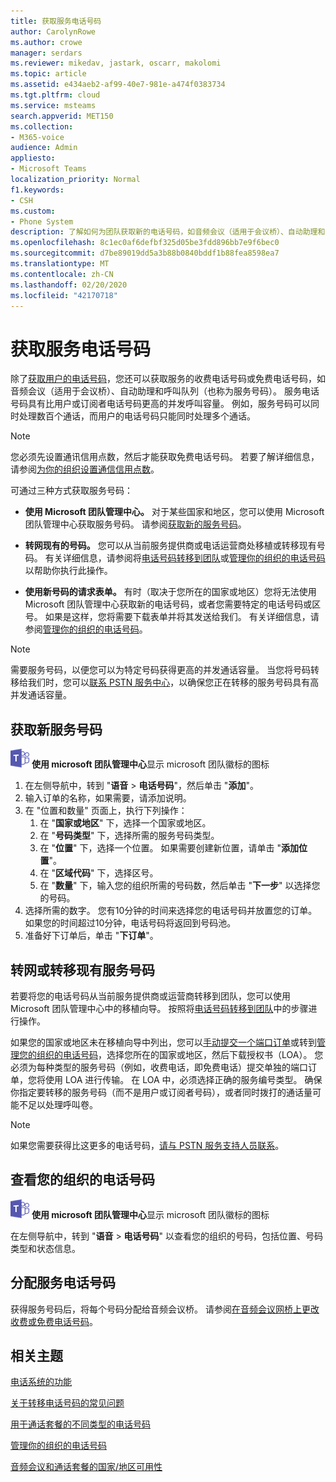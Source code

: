 ```yaml
---
title: 获取服务电话号码
author: CarolynRowe
ms.author: crowe
manager: serdars
ms.reviewer: mikedav, jastark, oscarr, makolomi
ms.topic: article
ms.assetid: e434aeb2-af99-40e7-981e-a474f0383734
ms.tgt.pltfrm: cloud
ms.service: msteams
search.appverid: MET150
ms.collection:
- M365-voice
audience: Admin
appliesto:
- Microsoft Teams
localization_priority: Normal
f1.keywords:
- CSH
ms.custom:
- Phone System
description: 了解如何为团队获取新的电话号码，如音频会议（适用于会议桥）、自动助理和呼叫队列（也称为服务号码）。
ms.openlocfilehash: 8c1ec0af6defbf325d05be3fdd896bb7e9f6bec0
ms.sourcegitcommit: d7be89019dd5a3b88b0840bddf1b88fea8598ea7
ms.translationtype: MT
ms.contentlocale: zh-CN
ms.lasthandoff: 02/20/2020
ms.locfileid: "42170718"
---
```

# <a name="getting-service-phone-numbers"></a>获取服务电话号码

除了[获取用户的电话号码](/microsoftteams/getting-phone-numbers-for-your-users)，您还可以获取服务的收费电话号码或免费电话号码，如音频会议（适用于会议桥）、自动助理和呼叫队列（也称为服务号码）。 服务电话号码具有比用户或订阅者电话号码更高的并发呼叫容量。 例如，服务号码可以同时处理数百个通话，而用户的电话号码只能同时处理多个通话。
  
> [!NOTE]
> 您必须先设置通讯信用点数，然后才能获取免费电话号码。 若要了解详细信息，请参阅[为你的组织设置通信信用点数](/microsoftteams/set-up-communications-credits-for-your-organization)。
  
可通过三种方式获取服务号码：
  
- **使用 Microsoft 团队管理中心。** 对于某些国家和地区，您可以使用 Microsoft 团队管理中心获取服务号码。 请参阅[获取新的服务号码](#get-new-service-numbers)。

- **转网现有的号码。** 您可以从当前服务提供商或电话运营商处移植或转移现有号码。 有关详细信息，请参阅将[电话号码转移到团队](/microsoftteams/phone-number-calling-plans/transfer-phone-numbers-to-teams)或[管理你的组织的电话号码](/microsoftteams/manage-phone-numbers-for-your-organization)以帮助你执行此操作。  
  
- **使用新号码的请求表单。** 有时（取决于您所在的国家或地区）您将无法使用 Microsoft 团队管理中心获取新的电话号码，或者您需要特定的电话号码或区号。 如果是这样，您将需要下载表单并将其发送给我们。 有关详细信息，请参阅[管理你的组织的电话号码](/microsoftteams/manage-phone-numbers-for-your-organization)。
  
> [!NOTE]
> 需要服务号码，以便您可以为特定号码获得更高的并发通话容量。 当您将号码转移给我们时，您可以[联系 PSTN 服务中心](manage-phone-numbers-for-your-organization/contact-pstn-service-desk.md)，以确保您正在转移的服务号码具有高并发通话容量。
  
## <a name="get-new-service-numbers"></a>获取新服务号码

![](media/teams-logo-30x30.png) **使用 microsoft 团队管理中心**显示 microsoft 团队徽标的图标

1. 在左侧导航中，转到 "**语音** > **电话号码**"，然后单击 "**添加**"。
2. 输入订单的名称，如果需要，请添加说明。
3. 在 "位置和数量" 页面上，执行下列操作：
    1. 在 "**国家或地区**" 下，选择一个国家或地区。
    1. 在 "**号码类型**" 下，选择所需的服务号码类型。
    1. 在 "**位置**" 下，选择一个位置。 如果需要创建新位置，请单击 "**添加位置**"。
    1. 在 "**区域代码**" 下，选择区号。 
    2. 在 "**数量**" 下，输入您的组织所需的号码数，然后单击 "**下一步**" 以选择您的号码。
4. 选择所需的数字。 您有10分钟的时间来选择您的电话号码并放置您的订单。 如果您的时间超过10分钟，电话号码将返回到号码池。
5. 准备好下订单后，单击 "**下订单**"。

## <a name="port-or-transfer-existing-service-numbers"></a>转网或转移现有服务号码

若要将您的电话号码从当前服务提供商或运营商转移到团队，您可以使用 Microsoft 团队管理中心中的移植向导。 按照将[电话号码转移到团队](/microsoftteams/phone-number-calling-plans/transfer-phone-numbers-to-teams)中的步骤进行操作。

如果您的国家或地区未在移植向导中列出，您可以[手动提交一个端口订单](phone-number-calling-plans/manually-submit-port-order.md)或转到[管理您的组织的电话号码](manage-phone-numbers-for-your-organization/manage-phone-numbers-for-your-organization.md)，选择您所在的国家或地区，然后下载授权书（LOA）。 您必须为每种类型的服务号码（例如，收费电话，即免费电话）提交单独的端口订单，您将使用 LOA 进行传输。 在 LOA 中，必须选择正确的服务编号类型。 确保你指定要转移的服务号码（而不是用户或订阅者号码），或者同时拨打的通话量可能不足以处理呼叫卷。  

> [!NOTE]
> 如果您需要获得比这更多的电话号码，[请与 PSTN 服务支持人员联系](manage-phone-numbers-for-your-organization/contact-pstn-service-desk.md)。

## <a name="view-the-phone-numbers-for-your-organization"></a>查看您的组织的电话号码

![](media/teams-logo-30x30.png) **使用 microsoft 团队管理中心**显示 microsoft 团队徽标的图标 

在左侧导航中，转到 "**语音** > **电话号码**" 以查看您的组织的号码，包括位置、号码类型和状态信息。

## <a name="assign-service-phone-numbers"></a>分配服务电话号码

获得服务号码后，将每个号码分配给音频会议桥。 请参阅[在音频会议网桥上更改收费或免费电话号码](/MicrosoftTeams/change-the-phone-numbers-on-your-audio-conferencing-bridge)。

## <a name="related-topics"></a>相关主题

[电话系统的功能](/MicrosoftTeams/here-s-what-you-get-with-phone-system)

[关于转移电话号码的常见问题](/microsoftteams/transferring-phone-numbers-common-questions)

[用于通话套餐的不同类型的电话号码](/microsoftteams/different-kinds-of-phone-numbers-used-for-calling-plans)

[管理你的组织的电话号码](/microsoftteams/manage-phone-numbers-for-your-organization)

[音频会议和通话套餐的国家/地区可用性](/microsoftteams/country-and-region-availability-for-audio-conferencing-and-calling-plans/country-and-region-availability-for-audio-conferencing-and-calling-plans)
